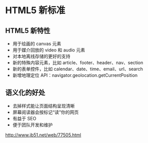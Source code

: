 # HTML5 新标准

## HTML5 新特性

- 用于绘画的 canvas 元素
- 用于媒介回放的 video 和 audio 元素
- 对本地离线存储的更好的支持
- 新的特殊内容元素，比如 article、footer、header、nav、section
- 新的表单控件，比如 calendar、date、time、email、url、search
- 新增地理定位 API：navigator.geolocation.getCurrentPosition

## 语义化的好处

- 去掉样式能让页面结构呈现清晰
- 屏幕阅读器会按标记“读”你的网页
- 有益于 SEO
- 便于团队开发和维护

http://www.jb51.net/web/77505.html
